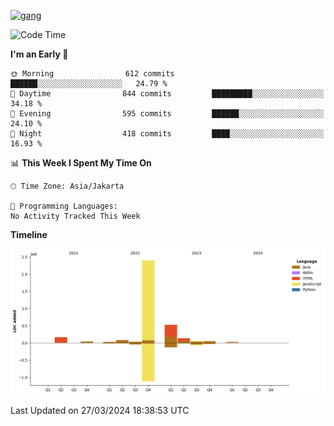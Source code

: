 <!-- [<img src='https://dev.karakun.com/assets/posts/2018-09-16-jc-java-article/3duke_suspects.jpg' alt='java'>](https://github.com/yeahbutstill) -->
[<img src='https://asset-2.tstatic.net/tribunnewswiki/foto/bank/images/Mozart.jpg' alt='gang'>](https://github.com/yeahbutstill)

<!--START_SECTION:waka-->
![Code Time](http://img.shields.io/badge/Code%20Time-2%2C650%20hrs%2018%20mins-blue)

**I'm an Early 🐤** 

```text
🌞 Morning                612 commits         ██████░░░░░░░░░░░░░░░░░░░   24.79 % 
🌆 Daytime                844 commits         █████████░░░░░░░░░░░░░░░░   34.18 % 
🌃 Evening                595 commits         ██████░░░░░░░░░░░░░░░░░░░   24.10 % 
🌙 Night                  418 commits         ████░░░░░░░░░░░░░░░░░░░░░   16.93 % 
```


📊 **This Week I Spent My Time On** 

```text
🕑︎ Time Zone: Asia/Jakarta

💬 Programming Languages: 
No Activity Tracked This Week
```

**Timeline**

![Lines of Code chart](https://raw.githubusercontent.com/yeahbutstill/yeahbutstill/main/assets/bar_graph.png)


 Last Updated on 27/03/2024 18:38:53 UTC
<!--END_SECTION:waka-->
